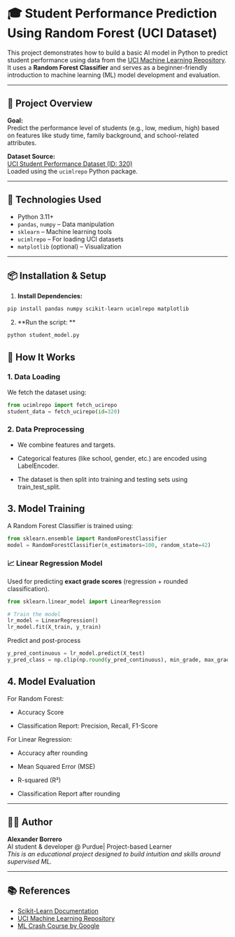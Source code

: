 # 🎓 Student Performance Prediction Using Random Forest (UCI Dataset)

This project demonstrates how to build a basic AI model in Python to predict student performance using data from the [UCI Machine Learning Repository](https://archive.ics.uci.edu/). It uses a **Random Forest Classifier** and serves as a beginner-friendly introduction to machine learning (ML) model development and evaluation.

---

## 📘 Project Overview

**Goal:**  
Predict the performance level of students (e.g., low, medium, high) based on features like study time, family background, and school-related attributes.

**Dataset Source:**  
[UCI Student Performance Dataset (ID: 320)](https://archive.ics.uci.edu/ml/datasets/student+performance)  
Loaded using the `ucimlrepo` Python package.

---

## 🧰 Technologies Used

- Python 3.11+
- `pandas`, `numpy` – Data manipulation
- `sklearn` – Machine learning tools
- `ucimlrepo` – For loading UCI datasets
- `matplotlib` (optional) – Visualization

---

## 📦 Installation & Setup

1. **Install Dependencies:**

```bash
pip install pandas numpy scikit-learn ucimlrepo matplotlib

```
2. **Run the script: **
   
```bash
python student_model.py
```
## 🧠 How It Works

### 1. **Data Loading**

We fetch the dataset using:

```python
from ucimlrepo import fetch_ucirepo  
student_data = fetch_ucirepo(id=320)
```
### 2. Data Preprocessing

- We combine features and targets.

- Categorical features (like school, gender, etc.) are encoded using LabelEncoder.

- The dataset is then split into training and testing sets using train_test_split.

## 3. Model Training
A Random Forest Classifier is trained using:
```python
from sklearn.ensemble import RandomForestClassifier  
model = RandomForestClassifier(n_estimators=100, random_state=42)
```
### 📈 **Linear Regression Model**

Used for predicting **exact grade scores** (regression + rounded classification).

```python
from sklearn.linear_model import LinearRegression

# Train the model
lr_model = LinearRegression()
lr_model.fit(X_train, y_train)
```

Predict and post-process

```python
y_pred_continuous = lr_model.predict(X_test)
y_pred_class = np.clip(np.round(y_pred_continuous), min_grade, max_grade)
```

## 4. Model Evaluation
For Random Forest:
- Accuracy Score

- Classification Report: Precision, Recall, F1-Score

For Linear Regression:
- Accuracy after rounding

- Mean Squared Error (MSE)

- R-squared (R²)

- Classification Report after rounding
---

## 👩‍💻 Author

**Alexander Borrero**  
AI student & developer @ Purdue| Project-based Learner  
_This is an educational project designed to build intuition and skills around supervised ML._

---

## 📚 References

- [Scikit-Learn Documentation](https://scikit-learn.org/stable/)
- [UCI Machine Learning Repository](https://archive.ics.uci.edu/)
- [ML Crash Course by Google](https://developers.google.com/machine-learning/crash-course)
